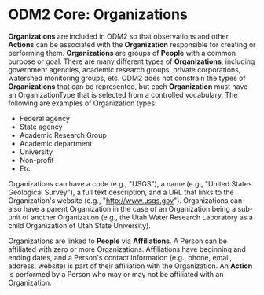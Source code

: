 ODM2 Core: Organizations
========================

**Organizations** are included in ODM2 so that observations and other **Actions** can be associated with the **Organization** responsible for creating or performing them. **Organizations** are groups of **People** with a common purpose or goal.  There are many different types of **Organizations**, including government agencies, academic research groups, private corporations, watershed monitoring groups, etc.  ODM2 does not constrain the types of **Organizations** that can be represented, but each **Organization** must have an OrganizationType that is selected from a controlled vocabulary. The following are examples of Organization types:

* Federal agency
* State agency
* Academic Research Group
* Academic department
* University
* Non-profit
* Etc.

Organizations can have a code (e.g., "USGS"), a name (e.g., "United States Geological Survey"), a full text description, and a URL that links to the Organization's website (e.g., "http://www.usgs.gov"). Organizations can also have a parent Organization in the case of an Organization being a sub-unit of another Organization (e.g., the Utah Water Research Laboratory as a child Organization of Utah State University). 

Organizations are linked to **People** via **Affiliations**.  A Person can be affiliated with zero or more Organizations.  Affiliations have beginning and ending dates, and a Person's contact information (e.g., phone, email, address, website) is part of their affiliation with the Organization. An **Action** is performed by a Person who may or may not be affiliated with an Organization.
